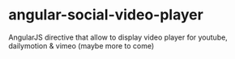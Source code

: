 # angular-social-video-player
AngularJS directive that allow to display video player for youtube, dailymotion &amp; vimeo (maybe more to come)
